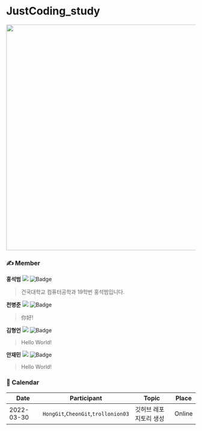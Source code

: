 # JustCoding_study
<img src="https://user-images.githubusercontent.com/59379460/160846023-ca990e76-f4cd-4535-8884-e07201c048d2.jpg" width="600" height="600"/>

### ✍️ Member
**홍석범**
<a href="https://github.com/seokbeom00"><img src="https://img.shields.io/github/followers/seokbeom00?label=HongGit&style=social"/></a>
![Badge](https://img.shields.io/badge/email-sukbum1020%40gmail.com-red)
> 건국대학교 컴퓨터공학과 19학번 홍석범입니다.

**천병준**
<a href="https://github.com/cjsqudwns"><img src="https://img.shields.io/github/followers/anjm1020?label=CheonGit&style=social"/></a>
![Badge](https://img.shields.io/badge/email-jd8795@40naver.com-blue)
> 你好!

**김형언**
<a href="https://github.com/trollonion03"><img src="https://img.shields.io/github/followers/trollonion03?label=Trollonion03&style=social"/></a>
![Badge](https://img.shields.io/badge/email-trollonion03@gmail.com-brightgreen)
> Hello World!

**안재민**
<a href="https://github.com/anjm1020"><img src="https://img.shields.io/github/followers/anjm1020?label=AnGit&style=social"/></a>
![Badge](https://img.shields.io/badge/email-anjm1020%40gmail.com-red)
> Hello World!

### 📆 Calendar
|Date |Participant|Topic|Place|
|--|--|--|--|
|2022-03-30|`HongGit`,`CheonGit`,`trollonion03`| 깃허브 레포지토리 생성|Online|
